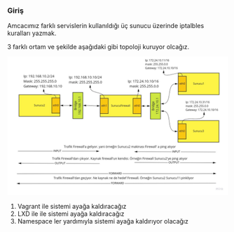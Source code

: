 ### Giriş

Amcacımız farklı servislerin kullanıldığı üç sunucu üzerinde iptalbles kuralları yazmak.

3 farklı ortam ve şekilde aşağıdaki gibi topoloji kuruyor olcağız.

![NetworkIptables.jpg](files/NetworkIptables.jpg)

1. Vagrant ile sistemi ayağa kaldıracağız
2. LXD ile ile sistemi ayağa kaldıracağız
3. Namespace ler yardımıyla sistemi ayağa kaldırıyor olacağız

